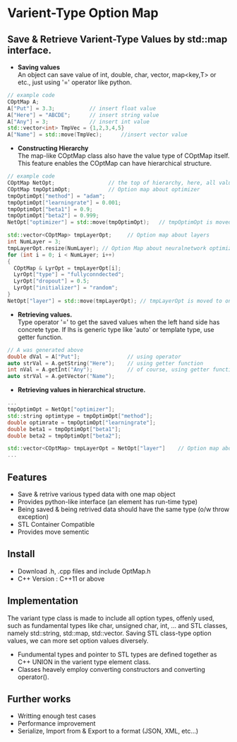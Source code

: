 # Varient-Type Option Map

## Save & Retrieve Varient-Type Values by std::map interface.
- **Saving values** <br>
An object can save value of int, double, char, vector<T>, map<key,T> or etc., just using '=' operator like python.
```cpp 
// example code  
COptMap A;
A["Put"] = 3.3;           // insert float value  
A["Here"] = "ABCDE";      // insert string value
A["Any"] = 3;             // insert int value 
std::vector<int> TmpVec = {1,2,3,4,5}   
A["Name"] = std::move(TmpVec);      //insert vector value
```
- **Constructing Hierarchy** <br>
The map-like COptMap class also have the value type of COptMap itself. This feature enables the COptMap can have hierarchical structure.
```cpp 
// example code   
COptMap NetOpt;                 // the top of hierarchy, here, all values of Neural Network.
COptMap tmpOptimOpt;            // Option map about optimizer
tmpOptimOpt["method"] = "adam";
tmpOptimOpt["learningrate"] = 0.001;
tmpOptimOpt["beta1"] = 0.9;
tmpOptimOpt["beta2"] = 0.999;
NetOpt["optimizer"] = std::move(tmpOptimOpt);   // tmpOptimOpt is moved to one of the map value of NetOpt;

std::vector<COptMap> tmpLayerOpt;     // Option map about layers
int NumLayer = 3;
tmpLayerOpt.resize(NumLayer); // Option Map about neuralnetwork optimizer
for (int i = 0; i < NumLayer; i++)
{
  COptMap & LyrOpt = tmpLayerOpt[i];
  LyrOpt["type"] = "fullyconndected";
  LyrOpt["dropout"] = 0.5;
  LyrOpt["initializer"] = "random";
}
NetOpt["layer"] = std::move(tmpLayerOpt); // tmpLayerOpt is moved to one of the map value of NetOpt
```
- **Retrieving values.** <br>
Type operator '=' to get the saved values when the left hand side has concrete type.  If lhs is generic type like 'auto' or template type, use getter function.
```cpp 
// A was generated above
double dVal = A["Put"];               // using operator
auto strVal = A.getString("Here");    // using getter function 
int nVal = A.getInt("Any");           // of course, using getter function and concrete lhs type
auto strVal = A.getVector("Name");
```
- **Retrieving values in hierarchical structure.** <br>
```cpp   
...
tmpOptimOpt = NetOpt["optimizer"];
std::string optimtype = tmpOptimOpt["method"];
double optimrate = tmpOptimOpt["learningrate"];
double beta1 = tmpOptimOpt["beta1"];
double beta2 = tmpOptimOpt["beta2"];

std::vector<COptMap> tmpLayerOpt = NetOpt["layer"]    // Option map about layers
...
```
## Features
- Save & retrive various typed data with one map object
- Provides python-like interface (an element has run-time type)
- Being saved & being retrived data should have the same type (o/w throw exception)
- STL Container Compatible
- Provides move sementic

## Install
- Download .h, .cpp files and include OptMap.h
- C++ Version : C++11 or above

## Implementation
The variant type class is made to include all option types, offenly used, such as fundamental types like char, unsigned char, int, ... and STL classes, namely std::string, std::map, std::vector. Saving STL class-type option values, we can more set option values diversely.
- Fundumental types and pointer to STL types are defined together as C++ UNION in the varient type element class.
- Classes heavely employ converting constructors and converting operator().

## Further works
- Writting enough test cases
- Performance improvement 
- Serialize, Import from & Export to a format (JSON, XML, etc...)
